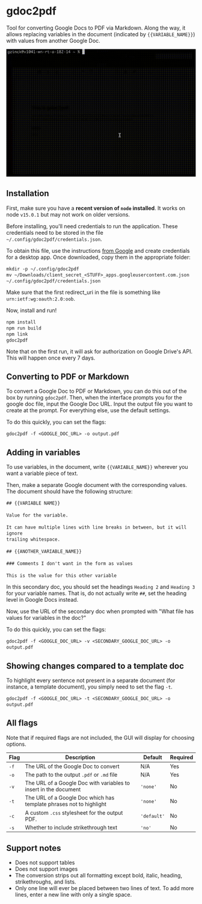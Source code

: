 # gdoc2pdf

Tool for converting Google Docs to PDF via Markdown. Along the way, it allows
replacing variables in the document (indicated by `{{VARIABLE_NAME}}`) with
values from another Google Doc.

![Demo gif](https://github.com/gzinck/gdoc2pdf/blob/main/demo.gif)

## Installation

First, make sure you have a **recent version of `node` installed**. It works on
node `v15.0.1` but may not work on older versions.

Before installing, you'll need credentials to run the application. These
credentials need to be stored in the file `~/.config/gdoc2pdf/credentials.json`.

To obtain this file, use the instructions
[from Google](https://developers.google.com/workspace/guides/create-credentials)
and create credentials for a desktop app. Once downloaded, copy them in the
appropriate folder:

```
mkdir -p ~/.config/gdoc2pdf
mv ~/Downloads/client_secret_<STUFF>_apps.googleusercontent.com.json ~/.config/gdoc2pdf/credentials.json
```

Make sure that the first redirect_uri in the file is something like
`urn:ietf:wg:oauth:2.0:oob`.

Now, install and run!

```
npm install
npm run build
npm link
gdoc2pdf
```

Note that on the first run, it will ask for authorization on Google Drive's API.
This will happen once every 7 days.

## Converting to PDF or Markdown

To convert a Google Doc to PDF or Markdown, you can do this out of the box by
running `gdoc2pdf`. Then, when the interface prompts you for the google doc
file, input the Google Doc URL. Input the output file you want to create at the
prompt. For everything else, use the default settings.

To do this quickly, you can set the flags:

```
gdoc2pdf -f <GOOGLE_DOC_URL> -o output.pdf
```

## Adding in variables

To use variables, in the document, write `{{VARIABLE_NAME}}` wherever you want a
variable piece of text.

Then, make a separate Google document with the corresponding values. The
document should have the following structure:

```
## {{VARIABLE NAME}}

Value for the variable.

It can have multiple lines with line breaks in between, but it will ignore
trailing whitespace.

## {{ANOTHER_VARIABLE_NAME}}

### Comments I don't want in the form as values

This is the value for this other variable
```

In this secondary doc, you should set the headings `Heading 2` and `Heading 3`
for your variable names. That is, do not actually write `##`, set the heading
level in Google Docs instead.

Now, use the URL of the secondary doc when prompted with "What file has values
for variables in the doc?"

To do this quickly, you can set the flags:

```
gdoc2pdf -f <GOOGLE_DOC_URL> -v <SECONDARY_GOOGLE_DOC_URL> -o output.pdf
```

## Showing changes compared to a template doc

To highlight every sentence not present in a separate document (for instance, a
template document), you simply need to set the flag `-t`.

```
gdoc2pdf -f <GOOGLE_DOC_URL> -t <SECONDARY_GOOGLE_DOC_URL> -o output.pdf
```

## All flags

Note that if required flags are not included, the GUI will display for choosing
options.

| Flag | Description                                                         | Default     | Required |
| ---- | ------------------------------------------------------------------- | ----------- | -------- |
| `-f` | The URL of the Google Doc to convert                                | N/A         | Yes      |
| `-o` | The path to the output `.pdf` or `.md` file                         | N/A         | Yes      |
| `-v` | The URL of a Google Doc with variables to insert in the document    | `'none'`    | No       |
| `-t` | The URL of a Google Doc which has template phrases not to highlight | `'none'`    | No       |
| `-c` | A custom `.css` stylesheet for the output PDF.                      | `'default'` | No       |
| `-s` | Whether to include strikethrough text                               | `'no'`      | No       |

## Support notes

-   Does not support tables
-   Does not support images
-   The conversion strips out all formatting except bold, italic, heading,
    strikethroughs, and lists.
-   Only one line will ever be placed between two lines of text. To add more
    lines, enter a new line with only a single space.

